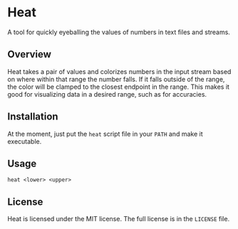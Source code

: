 # Heat

A tool for quickly eyeballing the values of numbers in text files and streams.

## Overview

Heat takes a pair of values and colorizes numbers in the input stream based on
where within that range the number falls. If it falls outside of the range, the
color will be clamped to the closest endpoint in the range. This makes it good
for visualizing data in a desired range, such as for accuracies.

## Installation

At the moment, just put the `heat` script file in your `PATH` and make it
executable.

## Usage

```
heat <lower> <upper>
```

## License

Heat is licensed under the MIT license. The full license is in the `LICENSE`
file.